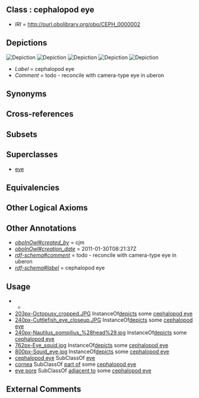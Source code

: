 
## Class : cephalopod eye

 * *IRI* = http://purl.obolibrary.org/obo/CEPH_0000002

## Depictions

![Depiction](http://upload.wikimedia.org/wikipedia/commons/thumb/9/98/Eye_squid.jpg/762px-Eye_squid.jpg)
![Depiction](http://upload.wikimedia.org/wikipedia/commons/thumb/4/43/Octopusv_cropped.JPG/203px-Octopusv_cropped.JPG)
![Depiction](http://upload.wikimedia.org/wikipedia/commons/thumb/9/9c/Nautilus_pompilius_%28head%29.jpg/240px-Nautilus_pompilius_%28head%29.jpg)
![Depiction](http://upload.wikimedia.org/wikipedia/commons/thumb/0/03/Cuttlefish_eye_closeup.JPG/240px-Cuttlefish_eye_closeup.JPG)
![Depiction](http://upload.wikimedia.org/wikipedia/commons/thumb/a/a0/Squid_eye.jpg/800px-Squid_eye.jpg)
 * *Label* = cephalopod eye
 * *Comment* = todo - reconcile with camera-type eye in uberon

## Synonyms


## Cross-references


## Subsets


## Superclasses

 * [eye](../../UBERON/70/UBERON_0000970.md)

## Equivalencies


## Other Logical Axioms


## Other Annotations

 * *[oboInOwl#created_by](../../oboInOwl#created/by/oboInOwl#created_by.md)* = cjm
 * *[oboInOwl#creation_date](../../oboInOwl#creation/te/oboInOwl#creation_date.md)* = 2011-01-30T08:21:37Z
 * *[rdf-schema#comment](../../nt/rdf-schema#comment.md)* = todo - reconcile with camera-type eye in uberon
 * *[rdf-schema#label](../../el/rdf-schema#label.md)* = cephalopod eye

## Usage

 * -
 * [203px-Octopusv_cropped.JPG](../../203px-Octopusv/PG/203px-Octopusv_cropped.JPG.md) InstanceOf[depicts](../../ts/depicts.md) some [cephalopod eye](../../CEPH/02/CEPH_0000002.md)
 * [240px-Cuttlefish_eye_closeup.JPG](../../240px-Cuttlefish/PG/240px-Cuttlefish_eye_closeup.JPG.md) InstanceOf[depicts](../../ts/depicts.md) some [cephalopod eye](../../CEPH/02/CEPH_0000002.md)
 * [240px-Nautilus_pompilius_%28head%29.jpg](../../240px-Nautilus/pg/240px-Nautilus_pompilius_%28head%29.jpg.md) InstanceOf[depicts](../../ts/depicts.md) some [cephalopod eye](../../CEPH/02/CEPH_0000002.md)
 * [762px-Eye_squid.jpg](../../762px-Eye/pg/762px-Eye_squid.jpg.md) InstanceOf[depicts](../../ts/depicts.md) some [cephalopod eye](../../CEPH/02/CEPH_0000002.md)
 * [800px-Squid_eye.jpg](../../800px-Squid/pg/800px-Squid_eye.jpg.md) InstanceOf[depicts](../../ts/depicts.md) some [cephalopod eye](../../CEPH/02/CEPH_0000002.md)
 * [cephalopod eye](../../CEPH/02/CEPH_0000002.md) SubClassOf [eye](../../UBERON/70/UBERON_0000970.md)
 * [cornea](../../CEPH/74/CEPH_0000074.md) SubClassOf [part of](../../BFO/50/BFO_0000050.md) some [cephalopod eye](../../CEPH/02/CEPH_0000002.md)
 * [eye pore](../../CEPH/02/CEPH_0000102.md) SubClassOf [adjacent to](../../RO/20/RO_0002220.md) some [cephalopod eye](../../CEPH/02/CEPH_0000002.md)

## External Comments

